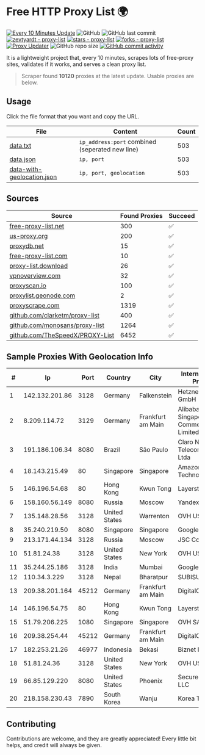 
# Free HTTP Proxy List 🌍

[![Every 10 Minutes Update](https://github.com/mertguvencli/http-proxy-list/actions/workflows/main.yml/badge.svg?branch=main)](https://github.com/mertguvencli/http-proxy-list/actions/workflows/main.yml)
![GitHub](https://img.shields.io/github/license/mertguvencli/http-proxy-list)
![GitHub last commit](https://img.shields.io/github/last-commit/mertguvencli/http-proxy-list)
[![zevtyardt - proxy-list](https://img.shields.io/static/v1?label=zevtyardt&message=proxy-list&color=blue&logo=github)](https://github.com/zevtyardt/proxy-list "Go to GitHub repo")
[![stars - proxy-list](https://img.shields.io/github/stars/zevtyardt/proxy-list?style=social)](https://github.com/zevtyardt/proxy-list)
[![forks - proxy-list](https://img.shields.io/github/forks/zevtyardt/proxy-list?style=social)](https://github.com/zevtyardt/proxy-list)
[![Proxy Updater](https://github.com/zevtyardt/proxy-list/workflows/Proxy%20Updater/badge.svg)](https://github.com/zevtyardt/proxy-list/actions?query=workflow:"Proxy+Updater")
![GitHub repo size](https://img.shields.io/github/repo-size/zevtyardt/proxy-list)
[![GitHub commit activity](https://img.shields.io/github/commit-activity/m/zevtyardt/proxy-list?logo=commits)](https://github.com/zevtyardt/proxy-list/commits/main)

It is a lightweight project that, every 10 minutes, scrapes lots of free-proxy sites, validates if it works, and serves a clean proxy list.

> Scraper found **10120** proxies at the latest update. Usable proxies are below.

## Usage

Click the file format that you want and copy the URL.

|File|Content|Count|
|----|-------|-----|
|[data.txt](https://raw.githubusercontent.com/mertguvencli/http-proxy-list/main/proxy-list/data.txt)|`ip_address:port` combined (seperated new line)|503|
|[data.json](https://raw.githubusercontent.com/mertguvencli/http-proxy-list/main/proxy-list/data.json)|`ip, port`|503|
|[data-with-geolocation.json](https://raw.githubusercontent.com/mertguvencli/http-proxy-list/main/proxy-list/data-with-geolocation.json)|`ip, port, geolocation`|503|

## Sources

|Source|Found Proxies|Succeed|
|------|-------------|-------|
|[free-proxy-list.net](https://free-proxy-list.net)|300|✅|
|[us-proxy.org](https://www.us-proxy.org)|200|✅|
|[proxydb.net](http://proxydb.net)|15|✅|
|[free-proxy-list.com](https://free-proxy-list.com/?page=&port=&type%5B%5D=http&type%5B%5D=https&up_time=0&search=Search)|10|✅|
|[proxy-list.download](https://www.proxy-list.download/HTTP)|26|✅|
|[vpnoverview.com](https://vpnoverview.com/privacy/anonymous-browsing/free-proxy-servers)|32|✅|
|[proxyscan.io](https://www.proxyscan.io)|100|✅|
|[proxylist.geonode.com](https://proxylist.geonode.com/api/proxy-list?limit=300&page=1&sort_by=lastChecked&sort_type=desc&protocols=http,https)|2|✅|
|[proxyscrape.com](https://api.proxyscrape.com/v2/?request=displayproxies&protocol=http&timeout=10000&country=all&ssl=all&anonymity=all)|1319|✅|
|[github.com/clarketm/proxy-list](https://raw.githubusercontent.com/clarketm/proxy-list/master/proxy-list-raw.txt)|400|✅|
|[github.com/monosans/proxy-list](https://raw.githubusercontent.com/monosans/proxy-list/main/proxies/http.txt)|1264|✅|
|[github.com/TheSpeedX/PROXY-List](https://raw.githubusercontent.com/TheSpeedX/PROXY-List/master/http.txt)|6452|✅|


## Sample Proxies With Geolocation Info

|#|Ip|Port|Country|City|Internet Service Provider|
|-|--|----|-------|----|-------------------------|
|1|142.132.201.86|3128|Germany|Falkenstein|Hetzner Online GmbH|
|2|8.209.114.72|3129|Germany|Frankfurt am Main|Alibaba.com Singapore E-Commerce Private Limited|
|3|191.186.106.34|8080|Brazil|São Paulo|Claro NXT Telecomunicacoes Ltda|
|4|18.143.215.49|80|Singapore|Singapore|Amazon Technologies Inc.|
|5|146.196.54.68|80|Hong Kong|Kwun Tong|Layerstack Limited|
|6|158.160.56.149|8080|Russia|Moscow|Yandex.Cloud LLC|
|7|135.148.28.56|3128|United States|Warrenton|OVH US LLC|
|8|35.240.219.50|8080|Singapore|Singapore|Google LLC|
|9|213.171.44.134|3128|Russia|Moscow|JSC Comcor|
|10|51.81.24.38|3128|United States|New York|OVH US LLC|
|11|35.244.25.186|3128|India|Mumbai|Google LLC|
|12|110.34.3.229|3128|Nepal|Bharatpur|SUBISU C7|
|13|209.38.201.164|45212|Germany|Frankfurt am Main|DigitalOcean, LLC|
|14|146.196.54.75|80|Hong Kong|Kwun Tong|Layerstack Limited|
|15|51.79.206.225|1080|Singapore|Singapore|OVH SAS|
|16|209.38.254.44|45212|Germany|Frankfurt am Main|DigitalOcean, LLC|
|17|182.253.21.26|46977|Indonesia|Bekasi|Biznet Networks|
|18|51.81.24.36|3128|United States|New York|OVH US LLC|
|19|66.85.129.220|8080|United States|Phoenix|Secured Servers LLC|
|20|218.158.230.43|7890|South Korea|Wanju|Korea Telecom|



## Contributing

Contributions are welcome, and they are greatly appreciated! Every
little bit helps, and credit will always be given.

